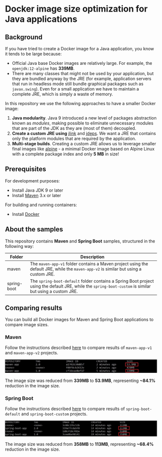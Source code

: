 # Docker image size optimization for Java applications

## Background

If you have tried to create a Docker image for a Java application, you know it tends to be large because:

- Official Java base Docker images are relatively large. For example, the `openjdk:12-alpine` has **339MB**.
- There are many classes that might not be used by your application, but they are bundled anyway by the JRE (for example, application servers that run in headless mode still bundle graphical packages such as `javax.swing`). Even for a small application we have to maintain a complete JRE, which is simply a waste of memory.

In this repository we use the following approaches to have a smaller Docker image:

1. **Java modularity**. Java 9 introduced a new level of packages abstraction known as *modules*, making possible to eliminate unnecessary modules that are part of the JDK as they are (most of them) decoupled.
2. **Create a custom JRE using** [jlink](https://docs.oracle.com/en/java/javase/11/tools/jlink.html) and [jdeps](https://docs.oracle.com/javase/8/docs/technotes/tools/windows/jdeps.html). We want a JRE that contains only the platform modules that are required by the application.
3. **Multi-stage builds**. Creating a custom JRE allows us to leverage smaller final images like [alpine](https://hub.docker.com/_/alpine) - a minimal Docker image based on Alpine Linux with a complete package index and only **5 MB** in size!

## Prerequisites

For development purposes:

- Install Java JDK 9 or later
- Install [Maven](https://maven.apache.org/install.html) 3.x or later

For building and running containers:

- Install [Docker](https://docs.docker.com/install/)

## About the samples

This repository contains **Maven** and **Spring Boot** samples, structured in the following way:

| Folder      | Description |
|-------------|-------------|
| maven       | The `maven-app-v1` folder contains a Maven project using the default JRE, while the `maven-app-v2` is similar but using a custom JRE.|
| spring-boot | The `spring-boot-default` folder contains a Spring Boot project using the default JRE, while the `spring-boot-custom` is similar but using a custom JRE.|

## Comparing results

You can build all Docker images for Maven and Spring Boot applications to compare image sizes.

### **Maven**

Follow the instructions described [here](./docs/maven-results.md) to compare results of `maven-app-v1` and `maven-app-v2` projects.

![](./docs/images/maven-results.jpg)

The image size was reduced from **339MB** to **53.9MB**, representing **~84.1%** reduction in the image size.

### **Spring Boot**

Follow the instructions described [here](./docs/spring-boot-results.md) to compare results of `spring-boot-default` and `spring-boot-custom` projects.

![](./docs/images/spring-boot-results.jpg)

The image size was reduced from **358MB** to **113MB**, representing **~68.4%** reduction in the image size.



